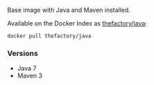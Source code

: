 Base image with Java and Maven installed.

Available on the Docker Index as [thefactory/java](https://index.docker.io/u/thefactory/java/):

    docker pull thefactory/java

### Versions
* Java 7
* Maven 3